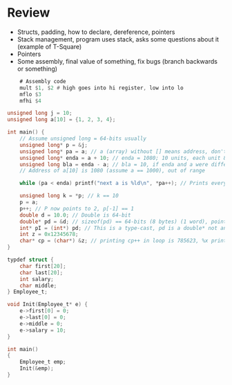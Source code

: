 Review
==========
* Structs, padding, how to declare, dereference, pointers
* Stack management, program uses stack, asks some questions about it (example of T-Square)
* Pointers
* Some assembly, final value of something, fix bugs (branch backwards or something)

``` asm
    # Assembly code
    mult $1, $2 # high goes into hi register, low into lo
    mflo $3
    mfhi $4
```

``` c
unsigned long j = 10;
unsigned long a[10] = {1, 2, 3, 4};

int main() {
    // Assume unsigned long = 64-bits usually
    unsigned long* p = &j;
    unsigned long* pa = a; // a (array) without [] means address, don't need &
    unsigned long* enda = a + 10; // enda = 1080; 10 units, each unit 8 bytes
    unsigned long bla = enda - a; // bla = 10, if enda and a were different types, then bug
    // Address of a[10] is 1080 (assume a == 1000), out of range

    while (pa < enda) printf("next a is %ld\n", *pa++); // Prints every element of a

    unsigned long k = *p; // k == 10
    p = a;
    p++; // P now points to 2, p[-1] == 1
    double d = 10.0; // Double is 64-bit
    double* pd = &d; // sizeof(pd) == 64-bits (8 bytes) (1 word), pointer is always 1 word
    int* pI = (int*) pd; // This is a type-cast, pd is a double* not an int*
    int z = 0x12345678;
    char* cp = (char*) &z; // printing cp++ in loop is 785623, %x prints hex
}
```

``` c
typdef struct {
    char first[20];
    char last[20];
    int salary;
    char middle;
} Employee_t;

void Init(Employee_t* e) {
    e->first[0] = 0;
    e->last[0] = 0;
    e->middle = 0;
    e->salary = 10;
}

int main()
{
    Employee_t emp;
    Init(&emp);
}
```
